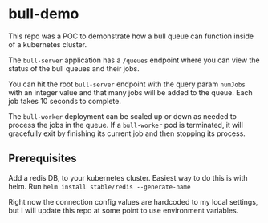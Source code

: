 # bull-demo


This repo was a POC to demonstrate how a bull queue can function inside of a kubernetes cluster.

The `bull-server` application has a `/queues` endpoint where you can view the status of the bull queues and their jobs.

You can hit the root `bull-server` endpoint with the query param `numJobs` with an integer value and that many jobs will be added to the queue. Each job takes 10 seconds to complete.

The `bull-worker` deployment can be scaled up or down as needed to process the jobs in the queue. If a `bull-worker` pod is terminated, it will gracefully exit by finishing its current job and then stopping its process.

## Prerequisites

Add a redis DB, to your kubernetes cluster. Easiest way to do this is with helm. Run `helm install stable/redis --generate-name`

Right now the connection config values are hardcoded to my local settings, but I will update this repo at some point to use environment variables.
